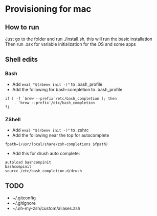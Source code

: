 # Provisioning for mac

## How to run

Just go to the folder and run ./install.sh, this will run the basic installation
Then run .osx for variable initialization for the OS and some apps

## Shell edits

### Bash

* Add `eval "$(rbenv init -)"` to .bash_profile
* Add the following for bash-completion to .bash_profile
```
if [ -f `brew --prefix`/etc/bash_completion ]; then
    . `brew --prefix`/etc/bash_completion
fi
```

### ZShell

* Add `eval "$(rbenv init -)"` to .zshrc
* Add the following near the top for autocomplete
```
fpath=(/usr/local/share/zsh-completions $fpath)
```
* Add this for drush auto complete:
```
autoload bashcompinit
bashcompinit
source /etc/bash_completion.d/drush
```

## TODO

* ~/.gitconfig
* ~/.gitignore
* ~/.oh-my-zsh/custom/aliases.zsh